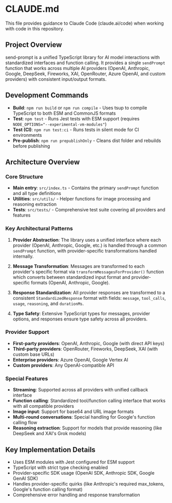 # CLAUDE.md

This file provides guidance to Claude Code (claude.ai/code) when working with code in this repository.

## Project Overview

send-prompt is a unified TypeScript library for AI model interactions with standardized interfaces and function calling. It provides a single `sendPrompt` function that works across multiple AI providers (OpenAI, Anthropic, Google, DeepSeek, Fireworks, XAI, OpenRouter, Azure OpenAI, and custom providers) with consistent input/output formats.

## Development Commands

- **Build**: `npm run build` or `npm run compile` - Uses tsup to compile TypeScript to both ESM and CommonJS formats
- **Test**: `npm test` - Runs Jest tests with ESM support (requires `NODE_OPTIONS="--experimental-vm-modules"`)
- **Test (CI)**: `npm run test:ci` - Runs tests in silent mode for CI environments
- **Pre-publish**: `npm run prepublishOnly` - Cleans dist folder and rebuilds before publishing

## Architecture Overview

### Core Structure
- **Main entry**: `src/index.ts` - Contains the primary `sendPrompt` function and all type definitions
- **Utilities**: `src/utils/` - Helper functions for image processing and reasoning extraction
- **Tests**: `src/tests/` - Comprehensive test suite covering all providers and features

### Key Architectural Patterns

1. **Provider Abstraction**: The library uses a unified interface where each provider (OpenAI, Anthropic, Google, etc.) is handled through a common `sendPrompt` function, with provider-specific transformations handled internally.

2. **Message Transformation**: Messages are transformed to each provider's specific format via `transformMessagesForProvider()` function which converts between standardized input format and provider-specific formats (OpenAI, Anthropic, Google).

3. **Response Standardization**: All provider responses are transformed to a consistent `StandardizedResponse` format with fields: `message`, `tool_calls`, `usage`, `reasoning`, and `durationMs`.

4. **Type Safety**: Extensive TypeScript types for messages, provider options, and responses ensure type safety across all providers.

### Provider Support

- **First-party providers**: OpenAI, Anthropic, Google (with direct API keys)
- **Third-party providers**: OpenRouter, Fireworks, DeepSeek, XAI (with custom base URLs)
- **Enterprise providers**: Azure OpenAI, Google Vertex AI
- **Custom providers**: Any OpenAI-compatible API

### Special Features

- **Streaming**: Supported across all providers with unified callback interface
- **Function calling**: Standardized tool/function calling interface that works with all compatible providers
- **Image input**: Support for base64 and URL image formats
- **Multi-round conversations**: Special handling for Google's function calling flow
- **Reasoning extraction**: Support for models that provide reasoning (like DeepSeek and XAI's Grok models)

## Key Implementation Details

- Uses ESM modules with Jest configured for ESM support
- TypeScript with strict type checking enabled
- Provider-specific SDK usage (OpenAI SDK, Anthropic SDK, Google GenAI SDK)
- Handles provider-specific quirks (like Anthropic's required max_tokens, Google's function calling format)
- Comprehensive error handling and response transformation